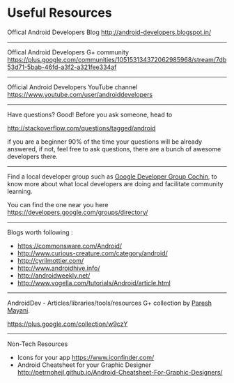 # Useful Resources 

Offical Android Developers Blog http://android-developers.blogspot.in/

---
Offical Android Developers G+ community https://plus.google.com/communities/105153134372062985968/stream/7db53d71-5bab-46fd-a3f2-a321fee334af

---
Official Android Developers YouTube channel https://www.youtube.com/user/androiddevelopers

---
Have questions? Good! Before you ask someone, head to 

http://stackoverflow.com/questions/tagged/android

if you are a beginner 90% of the time your questions will be already answered, if not, feel free to ask questions, there are a bunch of awesome developers there. 

---

Find a local developer group such as [Google Developer Group Cochin](developers.google.com/groups/chapter/106046004645175854179/), to know more about what local developers are doing and facilitate community learning. 

You can find the one near you here https://developers.google.com/groups/directory/

---
Blogs worth following : 
* https://commonsware.com/Android/
* http://www.curious-creature.com/category/android/
* http://cyrilmottier.com/
* http://www.androidhive.info/
* http://androidweekly.net/
* http://www.vogella.com/tutorials/Android/article.html



---
AndroidDev - Articles/libraries/tools/resources G+ collection by [Paresh Mayani](https://plus.google.com/+PareshMayani/posts). 

https://plus.google.com/collection/w9czY

---

Non-Tech Resources 
* Icons for your app https://www.iconfinder.com/
* Android Cheatsheet for your Graphic Designer http://petrnohejl.github.io/Android-Cheatsheet-For-Graphic-Designers/